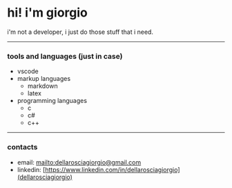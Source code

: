 # hi! i'm giorgio

i'm not a developer, i just do those stuff that i need.

---

### tools and languages (just in case)

+ vscode
+ markup languages
    + markdown
    + latex
+ programming languages
    + c
    + c#
    + c++

---

### contacts

+ email: [mailto:dellarosciagiorgio@gmail.com](dellarosciagiorgio@gmail.com)
+ linkedin: [https://www.linkedin.com/in/dellarosciagiorgio](dellarosciagiorgio)